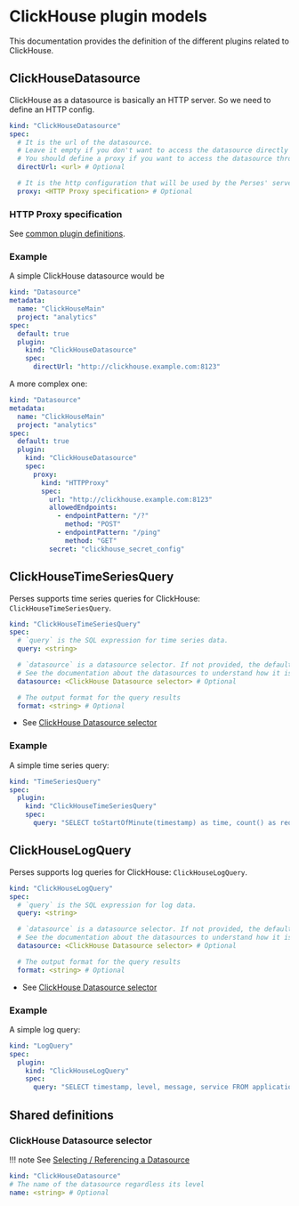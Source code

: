 # ClickHouse plugin models

This documentation provides the definition of the different plugins related to ClickHouse.

## ClickHouseDatasource

ClickHouse as a datasource is basically an HTTP server. So we need to define an HTTP config.

```yaml
kind: "ClickHouseDatasource"
spec:
  # It is the url of the datasource.
  # Leave it empty if you don't want to access the datasource directly from the UI.
  # You should define a proxy if you want to access the datasource through the Perses' server.
  directUrl: <url> # Optional

  # It is the http configuration that will be used by the Perses' server to redirect to the datasource any query sent by the UI.
  proxy: <HTTP Proxy specification> # Optional
```

### HTTP Proxy specification

See [common plugin definitions](https://perses.dev/perses/docs/plugins/common/#http-proxy-specification).

### Example

A simple ClickHouse datasource would be

```yaml
kind: "Datasource"
metadata:
  name: "ClickHouseMain"
  project: "analytics"
spec:
  default: true
  plugin:
    kind: "ClickHouseDatasource"
    spec:
      directUrl: "http://clickhouse.example.com:8123"
```

A more complex one:

```yaml
kind: "Datasource"
metadata:
  name: "ClickHouseMain"
  project: "analytics"
spec:
  default: true
  plugin:
    kind: "ClickHouseDatasource"
    spec:
      proxy:
        kind: "HTTPProxy"
        spec:
          url: "http://clickhouse.example.com:8123"
          allowedEndpoints:
            - endpointPattern: "/?"
              method: "POST"
            - endpointPattern: "/ping"
              method: "GET"
          secret: "clickhouse_secret_config"
```

## ClickHouseTimeSeriesQuery

Perses supports time series queries for ClickHouse: `ClickHouseTimeSeriesQuery`.

```yaml
kind: "ClickHouseTimeSeriesQuery"
spec:
  # `query` is the SQL expression for time series data.
  query: <string>

  # `datasource` is a datasource selector. If not provided, the default ClickHouseDatasource is used.
  # See the documentation about the datasources to understand how it is selected.
  datasource: <ClickHouse Datasource selector> # Optional

  # The output format for the query results
  format: <string> # Optional
```

- See [ClickHouse Datasource selector](#clickhouse-datasource-selector)

### Example

A simple time series query:

```yaml
kind: "TimeSeriesQuery"
spec:
  plugin:
    kind: "ClickHouseTimeSeriesQuery"
    spec:
      query: "SELECT toStartOfMinute(timestamp) as time, count() as requests FROM http_logs WHERE timestamp >= now() - INTERVAL 1 HOUR GROUP BY time ORDER BY time"
```

## ClickHouseLogQuery

Perses supports log queries for ClickHouse: `ClickHouseLogQuery`.

```yaml
kind: "ClickHouseLogQuery"
spec:
  # `query` is the SQL expression for log data.
  query: <string>

  # `datasource` is a datasource selector. If not provided, the default ClickHouseDatasource is used.
  # See the documentation about the datasources to understand how it is selected.
  datasource: <ClickHouse Datasource selector> # Optional

  # The output format for the query results
  format: <string> # Optional
```

- See [ClickHouse Datasource selector](#clickhouse-datasource-selector)

### Example

A simple log query:

```yaml
kind: "LogQuery"
spec:
  plugin:
    kind: "ClickHouseLogQuery"
    spec:
      query: "SELECT timestamp, level, message, service FROM application_logs WHERE level = 'ERROR' AND timestamp >= now() - INTERVAL 1 HOUR ORDER BY timestamp DESC LIMIT 1000"
```

## Shared definitions

### ClickHouse Datasource selector

!!! note
See [Selecting / Referencing a Datasource](https://github.com/perses/perses/blob/main/docs/api/datasource.md#selecting--referencing-a-datasource)

```yaml
kind: "ClickHouseDatasource"
# The name of the datasource regardless its level
name: <string> # Optional
```
